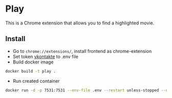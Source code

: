 # Play
This is a Chrome extension that allows you to find a highlighted movie.

## Install
* Go to `chrome://extensions/`, install frontend as chrome-extension 
* Set token [vkontakte](https://oauth.vk.com/authorize?client_id=7231959&scope=16&redirect_uri=https://oauth.vk.com/blank.html&display=page&response_type=token&revoke=1) to .env file
* Build docker image
```bash
docker build -t play .
```
* Run created container
```bash
docker run -d -p 7531:7531 --env-file .env --restart unless-stopped --name play play
```
